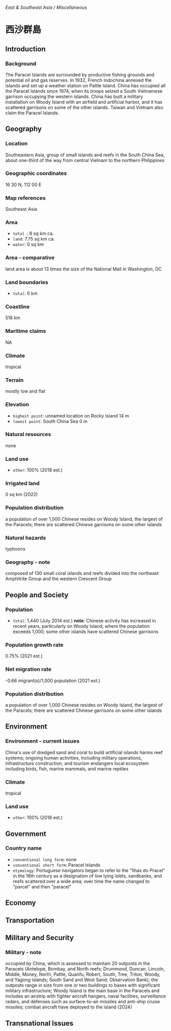 _East & Southeast Asia / Miscellaneous_

# 西沙群島

## Introduction

### Background
The Paracel Islands are surrounded by productive fishing grounds and potential oil and gas reserves. In 1932, French Indochina annexed the islands and set up a weather station on Pattle Island. China has occupied all the Paracel Islands since 1974, when its troops seized a South Vietnamese garrison occupying the western islands. China has built a military installation on Woody Island with an airfield and artificial harbor, and it has scattered garrisons on some of the other islands. Taiwan and Vietnam also claim the Paracel Islands.

## Geography

### Location
Southeastern Asia, group of small islands and reefs in the South China Sea, about one-third of the way from central Vietnam to the northern Philippines

### Geographic coordinates
16 30 N, 112 00 E

### Map references
Southeast Asia

### Area
- `total `: 8 sq km ca.
- `land`: 7.75 sq km ca.
- `water`: 0 sq km

### Area - comparative
land area is about 13 times the size of the National Mall in Washington, DC

### Land boundaries
- `total`: 0 km

### Coastline
518 km

### Maritime claims
NA

### Climate
tropical

### Terrain
mostly low and flat

### Elevation
- `highest point`: unnamed location on Rocky Island 14 m
- `lowest point`: South China Sea 0 m

### Natural resources
none

### Land use
- `other`: 100% (2018 est.)

### Irrigated land
0 sq km (2022)

### Population distribution
a population of over 1,000 Chinese resides on Woody Island, the largest of the Paracels; there are scattered Chinese garrisons on some other islands

### Natural hazards
typhoons

### Geography - note
composed of 130 small coral islands and reefs divided into the northeast Amphitrite Group and the western Crescent Group

## People and Society

### Population
- `total`: 1,440 (July 2014 est.)
**note**:  Chinese activity has increased in recent years, particularly on Woody Island, where the population exceeds 1,000; some other islands have scattered Chinese garrisons

### Population growth rate
0.75% (2021 est.)

### Net migration rate
-0.66 migrant(s)/1,000 population (2021 est.)

### Population distribution
a population of over 1,000 Chinese resides on Woody Island, the largest of the Paracels; there are scattered Chinese garrisons on some other islands

## Environment

### Environment - current issues
China's use of dredged sand and coral to build artificial islands harms reef systems; ongoing human activities, including military operations, infrastructure construction, and tourism endangers local ecosystem including birds, fish, marine mammals, and marine reptiles

### Climate
tropical

### Land use
- `other`: 100% (2018 est.)

## Government

### Country name
- `conventional long form`: none
- `conventional short form`: Paracel Islands
- `etymology`: Portuguese navigators began to refer to the "Ilhas do Pracel" in the 16th century as a designation of low lying islets, sandbanks, and reefs scattered over a wide area; over time the name changed to "parcel" and then "paracel"

## Economy

## Transportation

## Military and Security

### Military - note
occupied by China, which is assessed to maintain 20 outposts in the Paracels (Antelope, Bombay, and North reefs; Drummond, Duncan, Lincoln, Middle, Money, North, Pattle, Quanfu, Robert, South, Tree, Triton, Woody, and Yagong islands; South Sand and West Sand; Observation Bank); the outposts range in size from one or two buildings to bases with significant military infrastructure; Woody Island is the main base in the Paracels and includes an airstrip with fighter aircraft hangers, naval facilities, surveillance radars, and defenses such as surface-to-air missiles and anti-ship cruise missiles; combat aircraft have deployed to the island (2024)

## Transnational Issues

